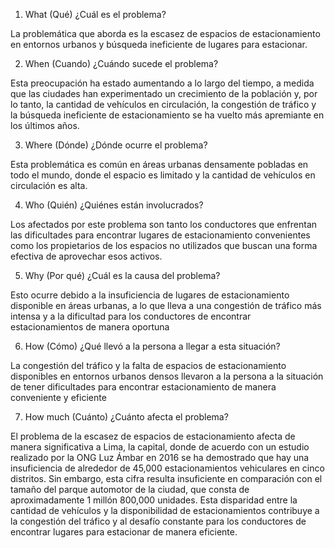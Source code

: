 1. What (Qué)
¿Cuál es el problema?

La problemática que aborda es la escasez de espacios de estacionamiento en entornos urbanos y búsqueda ineficiente de lugares para estacionar.

2. When (Cuando)
¿Cuándo sucede el problema?

Esta preocupación ha estado aumentando a lo largo del tiempo, a medida que las ciudades han experimentado un crecimiento de la población y, por lo tanto, la cantidad de vehículos en circulación, la congestión de tráfico y la búsqueda ineficiente de estacionamiento se ha vuelto más apremiante en los últimos años.

3. Where (Dónde)
¿Dónde ocurre el problema?

Esta problemática es común en áreas urbanas densamente pobladas en todo el mundo, donde el espacio es limitado y la cantidad de vehículos en circulación es alta.

4. Who (Quién)
¿Quiénes están involucrados?

Los afectados por este problema son tanto los conductores que enfrentan las dificultades para encontrar lugares de estacionamiento convenientes como los propietarios de los espacios no utilizados que buscan una forma efectiva de aprovechar esos activos.

5. Why (Por qué)
¿Cuál es la causa del problema?

Esto ocurre debido a la insuficiencia de lugares de estacionamiento disponible en áreas urbanas, a lo que lleva a una congestión de tráfico más intensa y a la dificultad para los conductores de encontrar estacionamientos de manera oportuna

6. How (Cómo)
¿Qué llevó a la persona a llegar a esta situación?

La congestión del tráfico y la falta de espacios de estacionamiento disponibles en entornos urbanos densos llevaron a la persona a la situación de tener dificultades para encontrar estacionamiento de manera conveniente y eficiente

7. How much  (Cuánto)
¿Cuánto afecta el problema?

 El problema de la escasez de espacios de estacionamiento afecta de manera significativa a Lima, la capital, donde de acuerdo con un estudio realizado por la ONG Luz Ámbar en 2016 se ha demostrado que hay una insuficiencia de alrededor de 45,000 estacionamientos vehiculares en cinco distritos. Sin embargo, esta cifra resulta insuficiente en comparación con el tamaño del parque automotor de la ciudad, que consta de aproximadamente 1 millón 800,000 unidades. Esta disparidad entre la cantidad de vehículos y la disponibilidad de estacionamientos contribuye a la congestión del tráfico y al desafío constante para los conductores de encontrar lugares para estacionar de manera eficiente.
